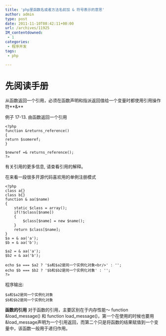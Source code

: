 ```yaml
---
title: 'php里函数名或者方法名前加 & 符号表示的意思'
author: admin
type: post
date: 2011-11-10T08:42:11+00:00
url: /archives/11925
IM_contentdowned:
 - 1
categories:
 - 程序开发
tags:
 - php

---
```

先阅读手册
==========
从函数返回一个引用，必须在函数声明和指派返回值给一个变量时都使用引用操作符**&**

例子 17-13. 由函数返回一个引用

```
<?php
function &returns_reference()
{
return $someref;
}

$newref =& returns_reference();
?>
```

有关引用的更多信息, 请查看引用的解释。

在来看一段很多开源代码喜欢用的单例注册模式

```
<?php
class a{}
class b{}
function & aa($name)
{
    static $class = array();
    if(!$class[$name])
    {
        $class[$name] = new $name();
    }
    return $class[$name];
}
$a = & aa('a');
$b = & aa('b');

$a2 = & aa('a');
$b2 = & aa('b');

echo $a === $a2 ? '$a和$a2是同一个实例化对象<br/>' : '';
echo $b === $b2 ? '$b和$b2是同一个实例化对象' : '';
?>
```

程序输出:

```
$a和$a2是同一个实例化对象
$b和$b2是同一个实例化对象
```

**函数的引用**
对于函数的引用，主要区别在于内存性能～
function &load\_message() 和 function load\_message()，第一个在使用的时候也要用 &load_message声明为一个引用返回，而第二个只是将函数的结果赋值到一个变量中，该函数一般用于递归作用。
